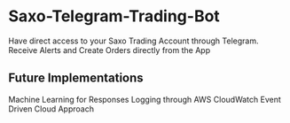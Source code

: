 # Saxo-Telegram-Trading-Bot
Have direct access to your Saxo Trading Account through Telegram. Receive Alerts and Create Orders directly from the App

## Future Implementations
Machine Learning for Responses
Logging through AWS CloudWatch
Event Driven Cloud Approach
